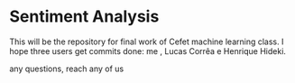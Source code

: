 # Sentiment Analysis

This will be the repository for final work of Cefet machine learning class. I hope three users get commits done: me , Lucas Corrêa e Henrique Hideki. 

any questions, reach any of us
